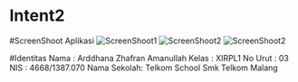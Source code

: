 # Intent2

#ScreenShoot Aplikasi
![ScreenShoot1](https://docs.google.com/uc?id=0B8vzO9BCgQxuS3NITGI4R3NjaTg)
![ScreenShoot2](https://docs.google.com/uc?id=0B8vzO9BCgQxuUjJtNFZZSUtDdk0)
![ScreenShoot2](https://docs.google.com/uc?id=0B8vzO9BCgQxudjNEWTNyeVdIZkU)

#Identitas
    Nama        : Arddhana Zhafran Amanullah
    Kelas       : XIRPL1
    No Urut     : 03
    NIS         : 4668/1387.070
    Nama Sekolah: Telkom School Smk Telkom Malang
